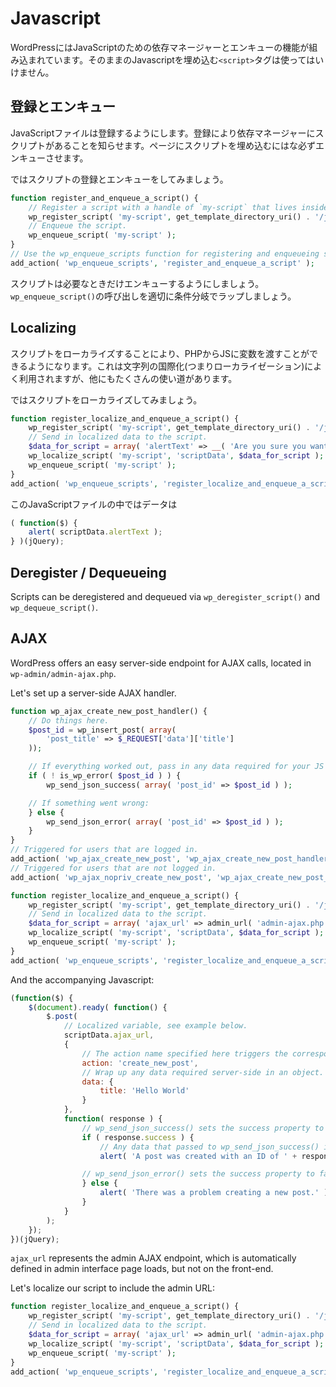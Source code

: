 # Javascript

WordPressにはJavaScriptのための依存マネージャーとエンキューの機能が組み込まれています。そのままのJavascriptを埋め込む`<script>`タグは使ってはいけません。

## 登録とエンキュー

JavaScriptファイルは登録するようにします。登録により依存マネージャーにスクリプトがあることを知らせます。ページにスクリプトを埋め込むにはな必ずエンキューさせます。

ではスクリプトの登録とエンキューをしてみましょう。

```php
function register_and_enqueue_a_script() {
	// Register a script with a handle of `my-script` that lives inside the theme folder, which has a dependency on jQuery.
	wp_register_script( 'my-script', get_template_directory_uri() . '/js/functions.js', array( 'jquery' ) );
	// Enqueue the script.
	wp_enqueue_script( 'my-script' );
}
// Use the wp_enqueue_scripts function for registering and enqueueing scripts on the front end.
add_action( 'wp_enqueue_scripts', 'register_and_enqueue_a_script' );
```
<!--
Scripts should only be enqueued when necessary; wrap conditionals around `wp_enqueue_script()` calls appropriately.
-->

スクリプトは必要なときだけエンキューするようにしましょう。`wp_enqueue_script()`の呼び出しを適切に条件分岐でラップしましょう。

<!--
When enqueueing javascript in the admin interface, use the `admin_enqueue_scripts` hook.
-->



<!--
When adding scripts to the login screen, use the `login_enqueue_scripts` hook.
-->

## Localizing

<!--
Localizing a script allows you to pass variables from PHP into JS. This is typically used for internationalization of strings (hence localization), but there are plenty of other uses for this technique.
-->

スクリプトをローカライズすることにより、PHPからJSに変数を渡すことができるようになります。これは文字列の国際化(つまりローカライゼーション)によく利用されますが、他にもたくさんの使い道があります。

ではスクリプトをローカライズしてみましょう。

```php
function register_localize_and_enqueue_a_script() {
	wp_register_script( 'my-script', get_template_directory_uri() . '/js/functions.js', array( 'jquery' ) );
	// Send in localized data to the script.
	$data_for_script = array( 'alertText' => __( 'Are you sure you want to do this?' ) );
	wp_localize_script( 'my-script', 'scriptData', $data_for_script );
	wp_enqueue_script( 'my-script' );
}
add_action( 'wp_enqueue_scripts', 'register_localize_and_enqueue_a_script' );
```

<!--
In the javascript file, the data is available in the object name specified while localizing.
-->

このJavaScriptファイルの中ではデータは

```javascript
( function($) {
	alert( scriptData.alertText );
} )(jQuery);
```

## Deregister / Dequeueing

Scripts can be deregistered and dequeued via `wp_deregister_script()` and `wp_dequeue_script()`.

## AJAX

WordPress offers an easy server-side endpoint for AJAX calls, located in `wp-admin/admin-ajax.php`.

Let's set up a server-side AJAX handler.

```php
function wp_ajax_create_new_post_handler() {
	// Do things here.
	$post_id = wp_insert_post( array(
		'post_title' => $_REQUEST['data']['title']
	));

	// If everything worked out, pass in any data required for your JS callback:
	if ( ! is_wp_error( $post_id ) ) {
		wp_send_json_success( array( 'post_id' => $post_id ) );

	// If something went wrong:
	} else {
		wp_send_json_error( array( 'post_id' => $post_id ) );
	}
}
// Triggered for users that are logged in.
add_action( 'wp_ajax_create_new_post', 'wp_ajax_create_new_post_handler' );
// Triggered for users that are not logged in.
add_action( 'wp_ajax_nopriv_create_new_post', 'wp_ajax_create_new_post_handler' );

function register_localize_and_enqueue_a_script() {
    wp_register_script( 'my-script', get_template_directory_uri() . '/js/functions.js', array( 'jquery' ) );
    // Send in localized data to the script.
    $data_for_script = array( 'ajax_url' => admin_url( 'admin-ajax.php' ) );
    wp_localize_script( 'my-script', 'scriptData', $data_for_script );
    wp_enqueue_script( 'my-script' );
}
add_action( 'wp_enqueue_scripts', 'register_localize_and_enqueue_a_script' );
```

And the accompanying Javascript:

```javascript
(function($) {
	$(document).ready( function() {
		$.post(
			// Localized variable, see example below.
			scriptData.ajax_url,
			{
				// The action name specified here triggers the corresponding wp_ajax_* and wp_ajax_nopriv_* hooks server-side.
				action: 'create_new_post',
				// Wrap up any data required server-side in an object.
				data: {
					title: 'Hello World'
				}
			},
			function( response ) {
				// wp_send_json_success() sets the success property to true.
				if ( response.success ) {
					// Any data that passed to wp_send_json_success() is available in the data property
					alert( 'A post was created with an ID of ' + response.data.post_id );

				// wp_send_json_error() sets the success property to false.
				} else {
					alert( 'There was a problem creating a new post.' );
				}
			}
		);
	});
})(jQuery);
```

`ajax_url` represents the admin AJAX endpoint, which is automatically defined in admin interface page loads, but not on the front-end.

Let's localize our script to include the admin URL:

```php
function register_localize_and_enqueue_a_script() {
	wp_register_script( 'my-script', get_template_directory_uri() . '/js/functions.js', array( 'jquery' ) );
	// Send in localized data to the script.
	$data_for_script = array( 'ajax_url' => admin_url( 'admin-ajax.php' ) );
	wp_localize_script( 'my-script', 'scriptData', $data_for_script );
	wp_enqueue_script( 'my-script' );
}
add_action( 'wp_enqueue_scripts', 'register_localize_and_enqueue_a_script' );
```
